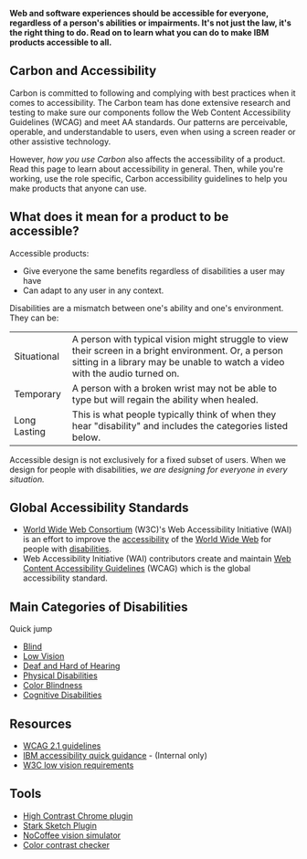 **Web and software experiences should be accessible for everyone, regardless of a person's abilities or impairments. It's not just the law, it's the right thing to do. Read on to learn what you can do to make IBM products accessible to all.**



## Carbon and Accessibility

Carbon is committed to following and complying with best practices when it comes to accessibility. The Carbon team has done extensive research and testing to make sure our components follow the Web Content Accessibility Guidelines (WCAG) and meet AA standards. Our patterns are perceivable, operable, and understandable to users, even when using a screen reader or other assistive technology.

However, _how you use Carbon_ also affects the accessibility of a product. Read this page to learn about accessibility in general. Then, while you're working, use the role specific, Carbon accessibility guidelines to help you make products that anyone can use.

## What does it mean for a product to be accessible?

Accessible products:

- Give everyone the same benefits regardless of disabilities a user may have
- Can adapt to any user in any context.

Disabilities are a mismatch between one's ability and one's environment. They can be:

|               |                 |
|-------------  | ----------------|  
| Situational   |     A person with typical vision might struggle to view their screen in a bright environment. Or, a person sitting in a library may be unable to watch a video with the audio turned on. |
| Temporary     |     A person with a broken wrist may not be able to type but will regain the ability when healed.      |
| Long Lasting  |     This is what people typically think of when they hear "disability" and includes the categories listed below.   |

Accessible design is not exclusively for a fixed subset of users. When we design for people with disabilities, _we are designing for everyone in every situation._

## Global Accessibility Standards

- [World Wide Web Consortium](https://en.wikipedia.org/wiki/World_Wide_Web_Consortium) (W3C)'s Web Accessibility Initiative (WAI) is an effort to improve the [accessibility](https://en.wikipedia.org/wiki/Web_accessibility) of the [World Wide Web](https://en.wikipedia.org/wiki/World_Wide_Web) for people with [disabilities](https://en.wikipedia.org/wiki/Disability).
- Web Accessibility Initiative (WAI) contributors create and maintain [Web Content Accessibility Guidelines](https://www.w3.org/TR/WCAG21/) (WCAG) which is the global accessibility standard.

## Main Categories of Disabilities

Quick jump
- [Blind](/guidelines/accessibility/disabilities/#blind)
- [Low Vision](/guidelines/accessibility/disabilities/#low-vision)
- [Deaf and Hard of Hearing](/guidelines/accessibility/disabilities/#deaf)
- [Physical Disabilities](/guidelines/accessibility/disabilities/#physical)
- [Color Blindness](/guidelines/accessibility/disabilities/#color)
- [Cognitive Disabilities](/guidelines/accessibility/disabilities/#cognitive)


## Resources
- [WCAG 2.1 guidelines](https://www.w3.org/TR/WCAG21/)
- [IBM accessibility quick guidance](https://w3.ibm.com/able/devtest/quick/) - (Internal only)
- [W3C low vision requirements](https://www.w3.org/TR/low-vision-needs/)

## Tools
- [High Contrast Chrome plugin](https://chrome.google.com/webstore/detail/high-contrast/djcfdncoelnlbldjfhinnjlhdjlikmph/related?hl=en)
- [Stark Sketch Plugin](http://www.getstark.co/)
- [NoCoffee vision simulator](https://chrome.google.com/webstore/detail/nocoffee/jjeeggmbnhckmgdhmgdckeigabjfbddl)
- [Color contrast checker](https://marijohannessen.github.io/color-contrast-checker/)
